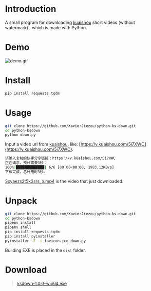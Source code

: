 # Introduction
A small program for downloading [kuaishou](https://www.kuaishou.com/) short videos (without watermark) , which is made with Python.
# Demo
![demo.gif](demo.gif)
# Install
```bash
pip install requests tqdm
```
# Usage
```bash
git clone https://github.com/XavierJiezou/python-ks-down.git
cd python-ksdown
python down.py
```
Input a video url from [kuaishou](https://www.kuaishou.com/), like: [https://v.kuaishou.com/5i7XWC](https://v.kuaishou.com/5i7XWC).
```bash
请输入复制的快手分享链接：https://v.kuaishou.com/5i7XWC
正在请求，预计需要3秒：
100%|█████████████| 6/6 [00:00<00:00, 1983.12KB/s]
下载完成，总计用时3秒。
```
[3xyaezs2t5k3srs_b.mp4](3xyaezs2t5k3srs_b.mp4) is the video that just downloaded.
# Unpack
```bash
git clone https://github.com/XavierJiezou/python-ks-down.git
cd python-ksdown
pipenv install
pipenv shell
pip install requests tqdm
pip install pyinstaller
pyinstaller -F -i favicon.ico down.py
```
Building EXE is placed in the `dist` folder.
# Download
> [ksdown-1.0.0-win64.exe](https://github.com/XavierJiezou/python-ks-down/releases/download/1.0.0/ksdown-1.0.0-win64.exe)
